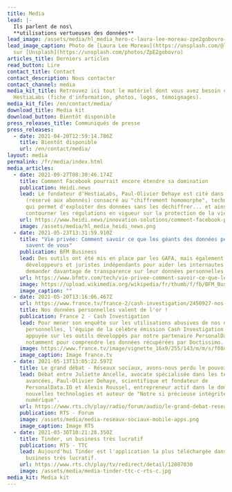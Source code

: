 ```yaml
---
title: Media
lead: |-
  Ils parlent de nos\
  **utilisations vertueuses des données**
lead_image: /assets/media/hl_media_hero-c-laura-lee-moreau-zpe2gobovro-unsplash-c.jpeg
lead_image_caption: Photo de [Laura Lee Moreau](https://unsplash.com/@laura_lee)
  sur [Unsplash](https://unsplash.com/photos/ZpE2gobovro)
articles_title: Derniers articles
read_button: Lire
contact_title: Contact
contact_description: Nous contacter
contact_channel: media
media_kit_title: Retrouvez ici tout le matériel dont vous avez besoin concernant
  HestiaLabs (fiche d'information, photos, logos, témoignages).
media_kit_file: /en/contact/media/
download_title: Media kit
download_button: Bientôt disponible
press_releases_title: Communiqués de presse
press_releases:
  - date: 2021-04-20T12:59:14.786Z
    title: Bientôt disponible
    url: /en/contact/media/
layout: media
permalink: /fr/media/index.html
media_articles:
  - date: 2021-09-27T08:30:46.174Z
    title: Comment Facebook pourrait encore étendre sa domination
    publication: Heidi.news
    lead: Le fondateur d'HestiaLabs, Paul-Olivier Dehaye est cité dans cet article
      (réservé aux abonnés) consacré au "chiffrement homomorphe", technologie
      qui permet d'exploiter des données sans les déchiffrer... et ainsi de
      contourner les régulations en vigueur sur la protection de la vie privée.
    url: https://www.heidi.news/innovation-solutions/comment-facebook-pourrait-encore-etendre-sa-domination
    image: /assets/media/hl_media_heidi_news.png
  - date: 2021-05-23T13:31:59.910Z
    title: "Vie privée: Comment savoir ce que les géants des données personnelles
      savent de vous"
    publication: BFM Business
    lead: Des outils ont été mis en place par les GAFA, mais également par des
      développeurs et juristes indépendants pour aider les internautes à
      demander davantage de transparence sur leur données personnelles.
    url: https://www.bfmtv.com/tech/vie-privee-comment-savoir-ce-que-les-geants-des-donnees-personnelles-savent-de-vous_AN-202105230004.html
    image: https://upload.wikimedia.org/wikipedia/fr/thumb/f/fb/BFM_Business_logo_2016.svg/1024px-BFM_Business_logo_2016.svg.png
    image_caption: ""
  - date: 2021-05-20T13:16:06.467Z
    url: https://www.france.tv/france-2/cash-investigation/2450927-nos-donnees-personnelles-valent-de-l-or.html
    title: Nos données personnelles valent de l'or !
    publication: France 2 - Cash Investigation
    lead: Pour mener son enquête sur les utilisations abusives de nos données
      personnelles, l'équipe de la célèbre émission Cash Investigation s’est
      appuyée sur les outils développés par notre partenaire PersonalData.io,
      notamment pour comprendre les données récupérées par Doctissimo.
    image: https://www.france.tv/image/vignette_16x9/255/143/m/m/s/f08d7611-phpwonsmm_png.jpg
    image_caption: Image france.tv
  - date: 2021-05-13T13:05:22.597Z
    title: Le grand débat - Réseaux sociaux, avons-nous perdu le pouvoir?
    lead: Débat entre Juliette Ancelle, avocate spécialisée dans les technologies
      avancées, Paul-Olivier Dehaye, scientifique et fondateur de
      PersonalData.IO et Alexis Roussel, entrepreneur actif dans le domaine des
      nouvelles technologies et auteur de "Notre si précieuse intégrité
      numérique".
    url: https://www.rts.ch/play/radio/forum/audio/le-grand-debat-reseaux-sociaux-avons-nous-perdu-le-pouvoir?id=12176867
    publication: RTS - Forum
    image: /assets/media/media-reseaux-sociaux-mobile-apps.png
    image_caption: Image RTS
  - date: 2021-03-30T10:21:28.350Z
    title: Tinder, un business très lucratif
    publication: RTS - TTC
    lead: Aujourd'hui Tinder est l'application la plus téléchargée dans le monde, un
      business très lucratif.
    url: https://www.rts.ch/play/tv/redirect/detail/12087030
    image: /assets/media/media-tinder-ttc-c-rts-c.jpg
media_kit: Media kit
---
```

